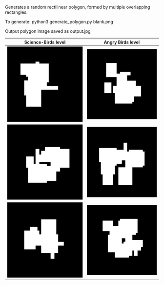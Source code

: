Generates a random rectilinear polygon, formed by multiple overlapping rectangles.

To generate:
python3 generate_polygon.py blank.png

Output polygon image saved as output.jpg

Science-Birds level             |  Angry Birds level
:-------------------------:|:-------------------------:
![](/Examples/1.jpg) | ![](/Examples/2.jpg)
![](/Examples/3.jpg) | ![](/Examples/4.jpg)
![](/Examples/5.jpg) | ![](/Examples/6.jpg)